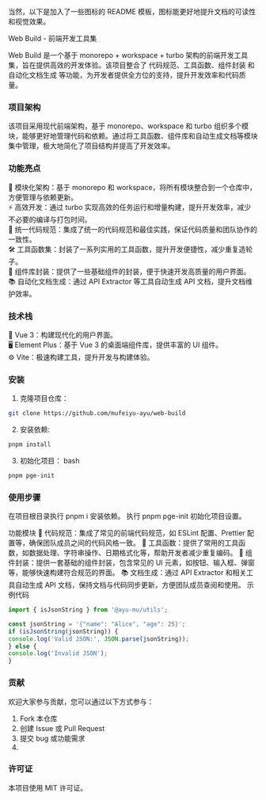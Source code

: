 
当然，以下是加入了一些图标的 README 模板，图标能更好地提升文档的可读性和视觉效果。

Web Build - 前端开发工具集

Web Build 是一个基于 monorepo + workspace + turbo 架构的前端开发工具集，旨在提供高效的开发体验。该项目整合了 代码规范、工具函数、组件封装 和 自动化文档生成 等功能，为开发者提供全方位的支持，提升开发效率和代码质量。

### 项目架构
该项目采用现代前端架构，基于 monorepo、workspace 和 turbo 组织多个模块，能够更好地管理代码和依赖。通过将工具函数、组件库和自动生成文档等模块集中管理，极大地简化了项目结构并提高了开发效率。

### 功能亮点
🔧 模块化架构：基于 monorepo 和 workspace，将所有模块整合到一个仓库中，方便管理与依赖更新。<br/>
⚡ 高效开发：通过 turbo 实现高效的任务运行和增量构建，提升开发效率，减少不必要的编译与打包时间。<br/>
📏 统一代码规范：集成了统一的代码规范和最佳实践，保证代码质量和团队协作的一致性。<br/>
🛠️ 工具函数集：封装了一系列实用的工具函数，提升开发便捷性，减少重复造轮子。<br/>
🎨 组件库封装：提供了一些基础组件的封装，便于快速开发高质量的用户界面。<br/>
📚 自动化文档生成：通过 API Extractor 等工具自动生成 API 文档，提升文档维护效率。<br/>
### 技术栈
🚀 Vue 3：构建现代化的用户界面。<br/>
🖥️ Element Plus：基于 Vue 3 的桌面端组件库，提供丰富的 UI 组件。<br/>
⚙️ Vite：极速构建工具，提升开发与构建体验。<br/>

### 安装
1. 克隆项目仓库：
```bash
git clone https://github.com/mufeiyu-ayu/web-build
```
2. 安装依赖:
```bash
pnpm install
```
3. 初始化项目：
bash
```bash
pnpm pge-init
```

### 使用步骤
在项目根目录执行 pnpm i 安装依赖。
执行 pnpm pge-init 初始化项目设置。

功能模块
📏 代码规范：集成了常见的前端代码规范，如 ESLint 配置、Prettier 配置等，确保团队成员之间的代码风格一致。
🔨 工具函数：提供了常用的工具函数，如数据处理、字符串操作、日期格式化等，帮助开发者减少重复编码。
🎨 组件封装：提供一套基础的组件封装，包含常见的 UI 元素，如按钮、输入框、弹窗等，能够快速构建符合规范的界面。
📚 文档生成：通过 API Extractor 和相关工具自动生成 API 文档，保持文档与代码同步更新，方便团队成员查阅和使用。
示例代码
```ts
import { isJsonString } from '@ayu-mu/utils';

const jsonString = '{"name": "Alice", "age": 25}';
if (isJsonString(jsonString)) {
console.log('Valid JSON:', JSON.parse(jsonString));
} else {
console.log('Invalid JSON');
}
```
### 贡献
欢迎大家参与贡献，您可以通过以下方式参与：

1. Fork 本仓库
2. 创建 Issue 或 Pull Request
3. 提交 bug 或功能需求
4. 
### 许可证
本项目使用 MIT 许可证。


